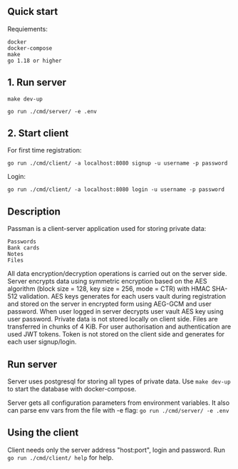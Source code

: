 ## Quick start

Requiements:

    docker
    docker-compose
    make
    go 1.18 or higher

## 1. Run server

`make dev-up`

`go run ./cmd/server/ -e .env`

## 2. Start client

For first time registration:

`go run ./cmd/client/ -a localhost:8080 signup -u username -p password`

Login:

`go run ./cmd/client/ -a localhost:8080 login -u username -p password`

## Description

Passman is a client-server application used for storing private data:

    Passwords
    Bank cards
    Notes
    Files

All data encryption/decryption operations is carried out on the server side.
Server encrypts data using symmetric encryption based on the AES algorithm 
(block size = 128, key size = 256, mode = CTR) with HMAC SHA-512 validation.
AES keys generates for each users vault during registration and stored on the
server in encrypted form using AEG-GCM and user password. When user logged in 
server decrypts user vault AES key using user password. 
Private data is not stored locally on client side.
Files are transferred in chunks of 4 KiB.
For user authorisation and authentication are used JWT tokens. Token is not 
stored on the client side and generates for each user signup/login.


## Run server

Server uses postgresql for storing all types of private data.
Use `make dev-up` to start the database with docker-compose.

Server gets all configuration parameters from environment variables.
It also can parse env vars from the file with -e flag: `go run ./cmd/server/ -e .env` 

## Using the client

Client needs only the server address "host:port", login and password.
Run `go run ./cmd/client/ help` for help.